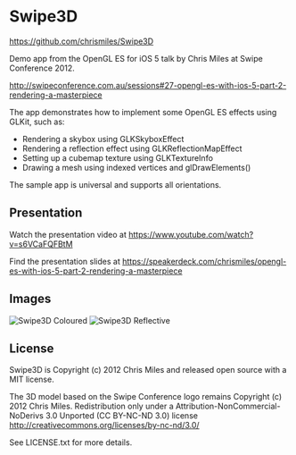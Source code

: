 Swipe3D
=======

<https://github.com/chrismiles/Swipe3D>

Demo app from the OpenGL ES for iOS 5 talk by Chris Miles at Swipe Conference 2012.

<http://swipeconference.com.au/sessions#27-opengl-es-with-ios-5-part-2-rendering-a-masterpiece>

The app demonstrates how to implement some OpenGL ES effects using GLKit, such as:

* Rendering a skybox using GLKSkyboxEffect
* Rendering a reflection effect using GLKReflectionMapEffect
* Setting up a cubemap texture using GLKTextureInfo
* Drawing a mesh using indexed vertices and glDrawElements()

The sample app is universal and supports all orientations.


Presentation
------------

Watch the presentation video at <https://www.youtube.com/watch?v=s6VCaFQFBtM>

Find the presentation slides at <https://speakerdeck.com/chrismiles/opengl-es-with-ios-5-part-2-rendering-a-masterpiece>


Images
------

![Swipe3D Coloured](https://lh3.googleusercontent.com/-fahw5MkfH0I/UHvN-hrdQpI/AAAAAAAAAT8/Eh3xqRn94S0/s720/2012-10-15%252007.44.12%2520pm.png "Swipe3D Coloured")
![Swipe3D Reflective](https://lh6.googleusercontent.com/-Mo7LFyLCLyU/UHvN-ZDV8hI/AAAAAAAAAUE/fZzh6fDQzLY/s720/2012-10-15%252007.46.41%2520pm.png "Swipe3D Reflective")


License
-------

Swipe3D is Copyright (c) 2012 Chris Miles and released open source with a MIT license.

The 3D model based on the Swipe Conference logo remains Copyright
(c) 2012 Chris Miles. Redistribution only under a
Attribution-NonCommercial-NoDerivs 3.0 Unported (CC BY-NC-ND 3.0)
license http://creativecommons.org/licenses/by-nc-nd/3.0/

See LICENSE.txt for more details.
